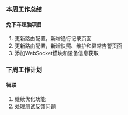 ### 本周工作总结

#### 免下车超脑项目

1. 更新路由配置，新增通行记录页面
2. 更新路由配置，新增快照、维护和异常告警页面
3. 添加WebSocket模块和设备信息获取

### 下周工作计划

#### 智联

1. 继续优化功能
2. 处理测试反馈问题
